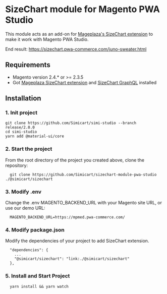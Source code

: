 # SizeChart module for Magento PWA Studio

This module acts as an add-on for [Mageplaza's SizeChart extension](https://www.mageplaza.com/magento-2-size-chart/) to make it work with Magento PWA Studio.

End result: https://sizechart.pwa-commerce.com/juno-sweater.html

## Requirements

- Magento version 2.4.* or >= 2.3.5
- Got [Mageplaza SizeChart extension](https://www.mageplaza.com/magento-2-size-chart/) and [SizeChart GraphQL](https://github.com/mageplaza/magento-2-size-chart-graphql) installed

## Installation

### 1. Init project
```
git clone https://github.com/Simicart/simi-studio --branch release/2.0.0
cd simi-studio
yarn add @material-ui/core
```

### 2. Start the project

From the root directory of the project you created above, clone the repository:

```
  git clone https://github.com/Simicart/sizechart-module-pwa-studio ./@simicart/sizechart
```

### 3. Modify .env

Change the .env MAGENTO_BACKEND_URL with your Magento site URL, or use our demo URL:

```
  MAGENTO_BACKEND_URL=https://mpmed.pwa-commerce.com/
```
### 4. Modify package.json

Modify the dependencies of your project to add SizeChart extension.

```
  "dependencies": {
    ...
    "@simicart/sizechart": "link:./@simicart/sizechart"
  },
```

### 5. Install and Start Project

```
  yarn install && yarn watch
```
